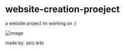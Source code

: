 # website-creation-proeject

a website project im working on :)

![image](https://github.com/xxethanxx1/website-creation-proeject/assets/114879381/7e2d3346-04a0-4f78-8408-0f6d930edafd)



made by: aziz arbi
